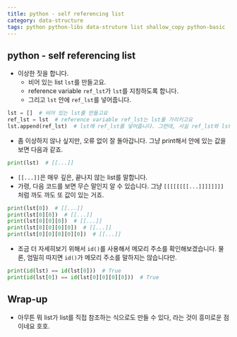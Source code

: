 ```yaml
---
title: python - self referencing list
category: data-structure
tags: python python-libs data-struture list shallow_copy python-basic
---
```


## python - self referencing list

- 이상한 짓을 합니다.
  - 비어 있는 list `lst`를 만들고요.
  - reference variable `ref_lst`가 `lst`를 지칭하도록 합니다.
  - 그리고 `lst` 안에 `ref_lst`를 넣어줍니다.

```python
lst = []  # 비어 있는 lst를 만들고요
ref_lst = lst  # reference variable ref_lst는 lst를 가리키고요
lst.append(ref_lst)  # lst에 ref_lst를 넣어줍니다. 그런데, 사실 ref_lst와 lst는 같죠 
```

- 좀 이상하지 않나 싶지만, 오류 없이 잘 돌아갑니다. 그냥 print해서 안에 있는 값을 보면 다음과 같죠.

```python
print(lst)  # [[...]]
```

- `[[...]]`은 매우 깊은, 끝나지 않는 list를 말합니다.
- 가령, 다음 코드를 보면 무슨 말인지 알 수 있습니다. 그냥 `[[[[[[[[...]]]]]]]]` 처럼 까도 까도 또 값이 있는 거죠.

```python
print(lst[0])  # [[...]]
print(lst[0][0])  # [[...]]
print(lst[0][0][0])  # [[...]]
print(lst[0][0][0][0])  # [[...]]
print(lst[0][0][0][0][0])  # [[...]]
```

- 조금 더 자세히보기 위해서 `id()`를 사용해서 메모리 주소를 확인해보겠습니다. 물론, 엄밀히 따지면 `id()`가 메모리 주소를 말하지는 않습니다만.

```python
print(id(lst) == id(lst[0]))  # True
print(id(lst[0]) == id(lst[0][0][0][0]))  # True
```

## Wrap-up

- 아무튼 뭐 list가 list를 직접 참조하는 식으로도 만들 수 있다, 라는 것이 흥미로운 점이네요 호호.